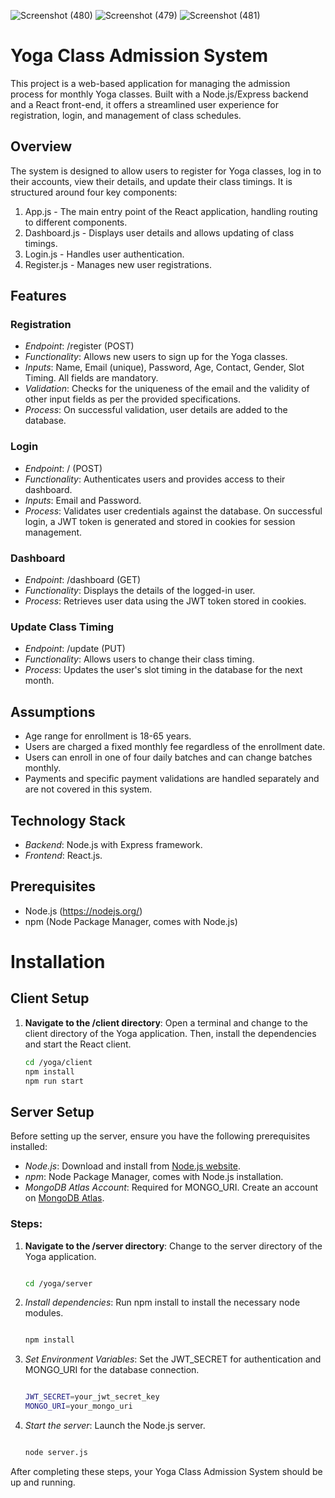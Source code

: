 
![Screenshot (480)](https://github.com/Aps2612/yog/assets/91000024/8e8172e0-8b08-4813-ae1c-e82cb1331338)
![Screenshot (479)](https://github.com/Aps2612/yog/assets/91000024/990397fb-3e60-4987-8402-5fe2a3407497)
![Screenshot (481)](https://github.com/Aps2612/yog/assets/91000024/98bf61d5-5749-4870-8237-5387260a1b2f)




# Yoga Class Admission System

This project is a web-based application for managing the admission process for monthly Yoga classes. Built with a Node.js/Express backend and a React front-end, it offers a streamlined user experience for registration, login, and management of class schedules.

## Overview

The system is designed to allow users to register for Yoga classes, log in to their accounts, view their details, and update their class timings. It is structured around four key components:

1. App.js - The main entry point of the React application, handling routing to different components.
2. Dashboard.js - Displays user details and allows updating of class timings.
3. Login.js - Handles user authentication.
4. Register.js - Manages new user registrations.

## Features

### Registration

- *Endpoint*: /register (POST)
- *Functionality*: Allows new users to sign up for the Yoga classes. 
- *Inputs*: Name, Email (unique), Password, Age, Contact, Gender, Slot Timing. All fields are mandatory.
- *Validation*: Checks for the uniqueness of the email and the validity of other input fields as per the provided specifications.
- *Process*: On successful validation, user details are added to the database.

### Login

- *Endpoint*: / (POST)
- *Functionality*: Authenticates users and provides access to their dashboard.
- *Inputs*: Email and Password.
- *Process*: Validates user credentials against the database. On successful login, a JWT token is generated and stored in cookies for session management.

### Dashboard

- *Endpoint*: /dashboard (GET)
- *Functionality*: Displays the details of the logged-in user.
- *Process*: Retrieves user data using the JWT token stored in cookies.

### Update Class Timing

- *Endpoint*: /update (PUT)
- *Functionality*: Allows users to change their class timing.
- *Process*: Updates the user's slot timing in the database for the next month.

## Assumptions

- Age range for enrollment is 18-65 years.
- Users are charged a fixed monthly fee regardless of the enrollment date.
- Users can enroll in one of four daily batches and can change batches monthly.
- Payments and specific payment validations are handled separately and are not covered in this system.

## Technology Stack

- *Backend*: Node.js with Express framework.
- *Frontend*: React.js.


## Prerequisites

- Node.js (https://nodejs.org/)
- npm (Node Package Manager, comes with Node.js)

# Installation

## Client Setup

1. **Navigate to the /client directory**:
   Open a terminal and change to the client directory of the Yoga application. Then, install the dependencies and start the React client.

   ```bash
   cd /yoga/client
   npm install
   npm run start
   

## Server Setup

Before setting up the server, ensure you have the following prerequisites installed:

- *Node.js*: Download and install from [Node.js website](https://nodejs.org/).
- *npm*: Node Package Manager, comes with Node.js installation.
- *MongoDB Atlas Account*: Required for MONGO_URI. Create an account on [MongoDB Atlas](https://www.mongodb.com/cloud/atlas).

### Steps:

1. **Navigate to the /server directory**:
   Change to the server directory of the Yoga application.

   ```bash

   cd /yoga/server
   

2. *Install dependencies*:
   Run npm install to install the necessary node modules.

   ```bash

   npm install
   

3. *Set Environment Variables*:
   Set the JWT_SECRET for authentication and MONGO_URI for the database connection.

   ```bash

   JWT_SECRET=your_jwt_secret_key
   MONGO_URI=your_mongo_uri
   

4. *Start the server*:
   Launch the Node.js server.

   ```bash

   node server.js
   

After completing these steps, your Yoga Class Admission System should be up and running.





